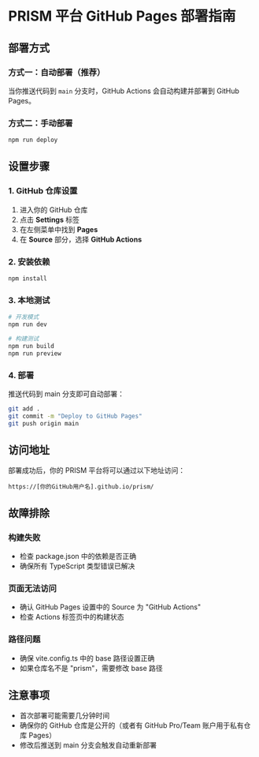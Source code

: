 # PRISM 平台 GitHub Pages 部署指南

## 部署方式

### 方式一：自动部署（推荐）
当你推送代码到 `main` 分支时，GitHub Actions 会自动构建并部署到 GitHub Pages。

### 方式二：手动部署
```bash
npm run deploy
```

## 设置步骤

### 1. GitHub 仓库设置
1. 进入你的 GitHub 仓库
2. 点击 **Settings** 标签
3. 在左侧菜单中找到 **Pages**
4. 在 **Source** 部分，选择 **GitHub Actions**

### 2. 安装依赖
```bash
npm install
```

### 3. 本地测试
```bash
# 开发模式
npm run dev

# 构建测试
npm run build
npm run preview
```

### 4. 部署
推送代码到 main 分支即可自动部署：
```bash
git add .
git commit -m "Deploy to GitHub Pages"
git push origin main
```

## 访问地址
部署成功后，你的 PRISM 平台将可以通过以下地址访问：
```
https://[你的GitHub用户名].github.io/prism/
```

## 故障排除

### 构建失败
- 检查 package.json 中的依赖是否正确
- 确保所有 TypeScript 类型错误已解决

### 页面无法访问
- 确认 GitHub Pages 设置中的 Source 为 "GitHub Actions"
- 检查 Actions 标签页中的构建状态

### 路径问题
- 确保 vite.config.ts 中的 base 路径设置正确
- 如果仓库名不是 "prism"，需要修改 base 路径

## 注意事项
- 首次部署可能需要几分钟时间
- 确保你的 GitHub 仓库是公开的（或者有 GitHub Pro/Team 账户用于私有仓库 Pages）
- 修改后推送到 main 分支会触发自动重新部署
